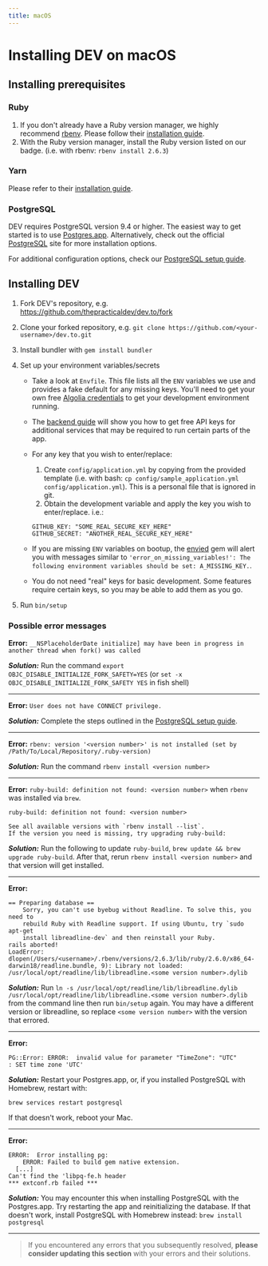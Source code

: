 ```yaml
---
title: macOS
---
```


# Installing DEV on macOS

## Installing prerequisites

### Ruby

1. If you don't already have a Ruby version manager, we highly recommend [rbenv](https://github.com/rbenv/rbenv). Please follow their [installation guide](https://github.com/rbenv/rbenv#installation).
2. With the Ruby version manager, install the Ruby version listed on our badge. (i.e. with rbenv: `rbenv install 2.6.3`)

### Yarn

Please refer to their [installation guide](https://yarnpkg.com/en/docs/install).

### PostgreSQL

DEV requires PostgreSQL version 9.4 or higher. The easiest way to get started is to use [Postgres.app](https://postgresapp.com/). Alternatively, check out the official [PostgreSQL](https://www.postgresql.org/) site for more installation options.

For additional configuration options, check our [PostgreSQL setup guide](/installation/postgresql).

## Installing DEV

1. Fork DEV's repository, e.g. <https://github.com/thepracticaldev/dev.to/fork>
1. Clone your forked repository, e.g. `git clone https://github.com/<your-username>/dev.to.git`
1. Install bundler with `gem install bundler`
1. Set up your environment variables/secrets

   - Take a look at `Envfile`. This file lists all the `ENV` variables we use and provides a fake default for any missing keys. You'll need to get your own free [Algolia credentials](/backend/algolia) to get your development environment running.
   - The [backend guide](/backend) will show you how to get free API keys for additional services that may be required to run certain parts of the app.
   - For any key that you wish to enter/replace:

     1. Create `config/application.yml` by copying from the provided template (i.e. with bash: `cp config/sample_application.yml config/application.yml`). This is a personal file that is ignored in git.
     1. Obtain the development variable and apply the key you wish to enter/replace. i.e.:

     ```shell
     GITHUB_KEY: "SOME_REAL_SECURE_KEY_HERE"
     GITHUB_SECRET: "ANOTHER_REAL_SECURE_KEY_HERE"
     ```

   - If you are missing `ENV` variables on bootup, the [envied](https://rubygems.org/gems/envied) gem will alert you with messages similar to `'error_on_missing_variables!': The following environment variables should be set: A_MISSING_KEY.`.
   - You do not need "real" keys for basic development. Some features require certain keys, so you may be able to add them as you go.

1. Run `bin/setup`

### Possible error messages

**Error:** `__NSPlaceholderDate initialize] may have been in progress in another thread when fork() was called`

**_Solution:_** Run the command `export OBJC_DISABLE_INITIALIZE_FORK_SAFETY=YES` (or `set -x OBJC_DISABLE_INITIALIZE_FORK_SAFETY YES` in fish shell)

---

**Error:** `User does not have CONNECT privilege.`

**_Solution:_** Complete the steps outlined in the [PostgreSQL setup guide](/installation/postgresql).

---

**Error:** `rbenv: version '<version number>' is not installed (set by /Path/To/Local/Repository/.ruby-version)`

**_Solution:_** Run the command `rbenv install <version number>`

---

**Error:** `ruby-build: definition not found: <version number>` when `rbenv` was installed via `brew`.

```shell
ruby-build: definition not found: <version number>

See all available versions with `rbenv install --list`.
If the version you need is missing, try upgrading ruby-build:
```

**_Solution:_**
Run the following to update `ruby-build`, `brew update && brew upgrade ruby-build`. After that, rerun `rbenv install <version number>` and that version will get installed.

---

**Error:**

```shell
== Preparing database ==
    Sorry, you can't use byebug without Readline. To solve this, you need to
    rebuild Ruby with Readline support. If using Ubuntu, try `sudo apt-get
    install libreadline-dev` and then reinstall your Ruby.
rails aborted!
LoadError: dlopen(/Users/<username>/.rbenv/versions/2.6.3/lib/ruby/2.6.0/x86_64-darwin18/readline.bundle, 9): Library not loaded: /usr/local/opt/readline/lib/libreadline.<some version number>.dylib
```

**_Solution:_** Run `ln -s /usr/local/opt/readline/lib/libreadline.dylib /usr/local/opt/readline/lib/libreadline.<some version number>.dylib` from the command line then run `bin/setup` again. You may have a different version or libreadline, so replace `<some version number>` with the version that errored.

---

**Error:**

```shell
PG::Error: ERROR:  invalid value for parameter "TimeZone": "UTC"
: SET time zone 'UTC'
```

**_Solution:_** Restart your Postgres.app, or, if you installed PostgreSQL with Homebrew, restart with:

```shell
brew services restart postgresql
```

If that doesn't work, reboot your Mac.

---

**Error:**

```shell
ERROR:  Error installing pg:
	ERROR: Failed to build gem native extension.
  [...]
Can't find the 'libpq-fe.h header
*** extconf.rb failed ***
```

**_Solution:_** You may encounter this when installing PostgreSQL with the Postgres.app. Try restarting the app and reinitializing the database. If that doesn't work, install PostgreSQL with Homebrew instead: `brew install postgresql`

---

> If you encountered any errors that you subsequently resolved, **please consider updating this section** with your errors and their solutions.
